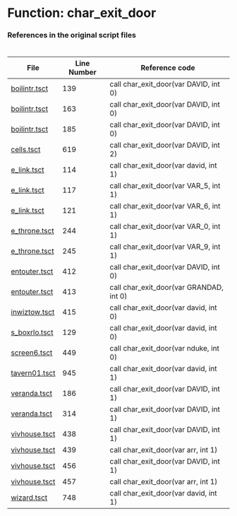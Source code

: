 # Function: char_exit_door 
### References in the original script files

#

| File | Line Number | Reference code |
| --- | --- | --- |
| [boilintr.tsct](../../../out/boilintr.tsct#L139) | 139 | call char_exit_door(var DAVID, int 0) |
| [boilintr.tsct](../../../out/boilintr.tsct#L163) | 163 | call char_exit_door(var DAVID, int 0) |
| [boilintr.tsct](../../../out/boilintr.tsct#L185) | 185 | call char_exit_door(var DAVID, int 0) |
| [cells.tsct](../../../out/cells.tsct#L619) | 619 | call char_exit_door(var DAVID, int 2) |
| [e_link.tsct](../../../out/e_link.tsct#L114) | 114 | call char_exit_door(var david, int 1) |
| [e_link.tsct](../../../out/e_link.tsct#L117) | 117 | call char_exit_door(var VAR_5, int 1) |
| [e_link.tsct](../../../out/e_link.tsct#L121) | 121 | call char_exit_door(var VAR_6, int 1) |
| [e_throne.tsct](../../../out/e_throne.tsct#L244) | 244 | call char_exit_door(var VAR_0, int 1) |
| [e_throne.tsct](../../../out/e_throne.tsct#L245) | 245 | call char_exit_door(var VAR_9, int 1) |
| [entouter.tsct](../../../out/entouter.tsct#L412) | 412 | call char_exit_door(var DAVID, int 0) |
| [entouter.tsct](../../../out/entouter.tsct#L413) | 413 | call char_exit_door(var GRANDAD, int 0) |
| [inwiztow.tsct](../../../out/inwiztow.tsct#L415) | 415 | call char_exit_door(var david, int 0) |
| [s_boxrlo.tsct](../../../out/s_boxrlo.tsct#L129) | 129 | call char_exit_door(var david, int 0) |
| [screen6.tsct](../../../out/screen6.tsct#L449) | 449 | call char_exit_door(var nduke, int 0) |
| [tavern01.tsct](../../../out/tavern01.tsct#L945) | 945 | call char_exit_door(var david, int 1) |
| [veranda.tsct](../../../out/veranda.tsct#L186) | 186 | call char_exit_door(var DAVID, int 1) |
| [veranda.tsct](../../../out/veranda.tsct#L314) | 314 | call char_exit_door(var DAVID, int 1) |
| [vivhouse.tsct](../../../out/vivhouse.tsct#L438) | 438 | call char_exit_door(var DAVID, int 1) |
| [vivhouse.tsct](../../../out/vivhouse.tsct#L439) | 439 | call char_exit_door(var arr, int 1) |
| [vivhouse.tsct](../../../out/vivhouse.tsct#L456) | 456 | call char_exit_door(var DAVID, int 1) |
| [vivhouse.tsct](../../../out/vivhouse.tsct#L457) | 457 | call char_exit_door(var arr, int 1) |
| [wizard.tsct](../../../out/wizard.tsct#L748) | 748 | call char_exit_door(var david, int 1) |
